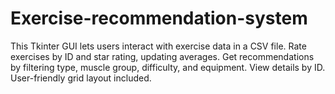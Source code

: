 # Exercise-recommendation-system
This Tkinter GUI lets users interact with exercise data in a CSV file. Rate exercises by ID and star rating, updating averages. Get recommendations by filtering type, muscle group, difficulty, and equipment. View details by ID. User-friendly grid layout included.
